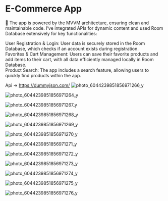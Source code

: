 <h1>E-Commerce App</h1>

📱 The app is powered by the MVVM architecture, ensuring clean and maintainable code. I’ve integrated APIs for dynamic content and used Room Database extensively for key functionalities:</br>

User Registration & Login: User data is securely stored in the Room Database, which checks if an account exists during registration.</br>
Favorites & Cart Management: Users can save their favorite products and add items to their cart, with all data efficiently managed locally in Room Database.</br>
Product Search: The app includes a search feature, allowing users to quickly find products within the app.</br>

Api -> https://dummyjson.com/
![photo_6044239851856971266_y](https://github.com/user-attachments/assets/cb9cfdd5-e55f-41cd-a5c6-8e883a09c8a1)

![photo_6044239851856971264_y](https://github.com/user-attachments/assets/09745c8d-e090-4d79-a89d-f80c4a927781)

![photo_6044239851856971267_y](https://github.com/user-attachments/assets/d9bd4ee7-8ae5-4794-a998-0d0c0e224651)

![photo_6044239851856971268_y](https://github.com/user-attachments/assets/8bd40636-7dc7-4d60-8dd1-3849f54a5941)

![photo_6044239851856971269_y](https://github.com/user-attachments/assets/c49c4da6-80a9-498d-b741-449d5fe4a1db)

![photo_6044239851856971270_y](https://github.com/user-attachments/assets/e614a68e-37cd-4c5d-927e-67d0dd77228c)

![photo_6044239851856971271_y](https://github.com/user-attachments/assets/02983cbe-b0e9-4868-8472-4503b81f09b9)

![photo_6044239851856971272_y](https://github.com/user-attachments/assets/31649494-8d49-4c4a-a3a1-1ae4b61c783f)

![photo_6044239851856971273_y](https://github.com/user-attachments/assets/83bc4a33-9fb7-4373-bc66-2bff25aee46b)

![photo_6044239851856971274_y](https://github.com/user-attachments/assets/0ffe38d2-bdd8-4c82-97d9-b00fe5fc7a24)

![photo_6044239851856971275_y](https://github.com/user-attachments/assets/c52dcccd-1708-4208-a582-e70b1a98513d)

![photo_6044239851856971276_y](https://github.com/user-attachments/assets/17ed3e76-2d6d-45f8-a0d6-9b0cb800b299)


